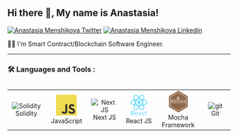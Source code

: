 <h2> Hi there 👋, My name is Anastasia! </h2>

[![Anastasia Menshikova Twitter](https://img.shields.io/badge/Twitter-1DA1F2?style=for-the-badge&logo=twitter&logoColor=white)](https://twitter.com/AnaMenshikova)
[![Anastasia Menshikova Linkedin](https://img.shields.io/badge/LinkedIn-0077B5?style=for-the-badge&logo=linkedin&logoColor=white)](https://www.linkedin.com/in/anastasia-menshikova/)


👨‍💻 I'm Smart Contract/Blockchain Software Engineer.

  ---

  ### :hammer_and_wrench: Languages and Tools :

  <div>
  <table align="left">
  <tr>
    <td align="center" width="96">
      <img src="https://cdn.icon-icons.com/icons2/2107/PNG/512/file_type_solidity_icon_130156.png" width="48" height="48" alt="Solidity" />
      <br>Solidity
    </td>
    <td align="center" width="96">
      <img src="https://github.com/devicons/devicon/blob/master/icons/javascript/javascript-original.svg" alt="JavaScript" width="48" height="48"/> 
      <br>JavaScript
    </td>
    <td align="center" width="96">
      <img src="https://raw.githubusercontent.com/samfromaway/samfromaway/master/.github/images/nextjs.png" width="48" height="48" alt="Next JS" />
      <br>Next JS
    </td>
    <td align="center" width="96">
      <img src="https://raw.githubusercontent.com/devicons/devicon/master/icons/react/react-original-wordmark.svg" alt="react" width="48" height="48"/> 
      <br>React JS
    </td>
    <td align="center" width="96">
      <img src="https://github.com/devicons/devicon/blob/master/icons/mocha/mocha-plain.svg" alt="mocha" width="48" height="48"/> 
      <br>Mocha Framework
    </td>
    <td align="center" width="96">
      <img src="https://www.vectorlogo.zone/logos/git-scm/git-scm-icon.svg" alt="git" width="48" height="48"/> 
      <br>Git
    </td>

  </tr>
  </table>